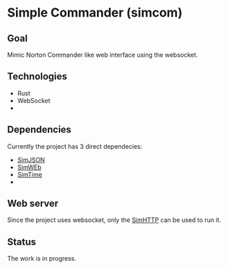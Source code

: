# Simple Commander (simcom)

## Goal
Mimic Norton Commander like web interface using the websocket.

## Technologies
- Rust
- WebSocket
- 

## Dependencies
Currently the project has 3 direct dependecies:

- [SimJSON](https://github.com/vernisaz/simjson)
- [SimWEb](https://github.com/vernisaz/simweb)
- [SimTime](https://github.com/vernisaz/simtime)
-

## Web server
Since the project uses websocket, only the [SimHTTP](https://github.com/vernisaz/simhttp) can be used to run it.

## Status
The work is in progress.

